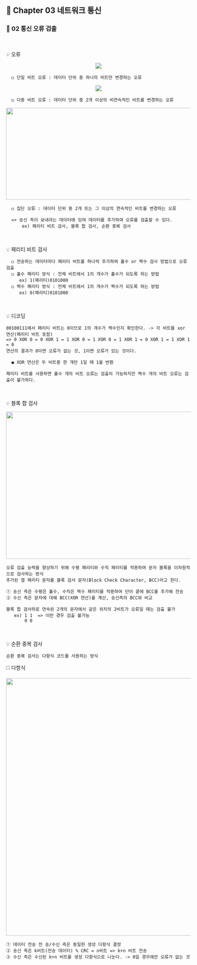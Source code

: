 ## 📕 Chapter 03 네트워크 통신
### 📙 02 통신 오류 검출
</br>

💡 오류
    <p align="center"><img src="https://user-images.githubusercontent.com/45066381/136912894-208aec31-fcd9-45b7-b341-d174facc7317.png"/></p>
      
      ◻️ 단일 비트 오류 : 데이터 단위 중 하나의 비트만 변경하는 오류
    
<p align="center"><img src="https://user-images.githubusercontent.com/45066381/136912896-ebee61e3-767f-4319-8e74-2c9c2f370fcf.png"/></p>
   
      ◻️ 다중 비트 오류 : 데이터 단위 중 2개 이상의 비연속적인 비트를 변경하는 오류
    
<p align="center"><img src="https://user-images.githubusercontent.com/45066381/136912901-fdb4f5b1-faf5-4928-a9bc-ce7ef717c754.png" width="650" height="250"/></p>
    
      ◻️ 집단 오류 : 데이터 단위 중 2개 또는 그 이상의 연속적인 비트를 변경하는 오류
    
      => 송신 측이 보내려는 데이터에 잉여 데이터를 추가하여 오류를 검출할 수 있다.
          ex) 패리티 비트 검사, 블록 합 검사, 순환 중복 검사
</br>

💡 패리티 비트 검사
    
      ◻️ 전송하는 데이터마다 패리티 비트를 하나씩 추가하여 홀수 or 짝수 검사 방법으로 오류 검출
      ◻️ 홀수 패리티 방식 : 전체 비트에서 1의 개수가 홀수가 되도록 하는 방법
         ex) 1(패리티)0101000
      ◻️ 짝수 패리티 방식 : 전체 비트에서 1의 개수가 짝수가 되도록 하는 방법
         ex) 0(패리티)0101000
</br>

💡 디코딩
    
    00100111에서 패리티 비트는 0이므로 1의 개수가 짝수인지 확인한다. -> 각 비트를 xor 연산(패리티 비트 포함)
    => 0 XOR 0 = 0 XOR 1 = 1 XOR 0 = 1 XOR 0 = 1 XOR 1 = 0 XOR 1 = 1 XOR 1 = 0
    연산의 결과가 0이면 오류가 없는 것, 1이면 오류가 있는 것이다.  
      
      ◼️ XOR 연산은 두 비트중 한 개만 1일 때 1을 반환
      
    패리티 비트를 사용하면 홀수 개의 비트 오류는 검출이 가능하지만 짝수 개의 비트 오류는 검출이 불가하다.
</br>

💡 블록 합 검사
<p align="center"><img src="https://user-images.githubusercontent.com/45066381/136917965-928c6b72-8876-49f7-9e03-03ff0639d02c.png" width="800" height="400"/></p>
    
    오류 검출 능력을 향상하기 위해 수평 패리티와 수직 패리티를 적용하여 문자 블록을 이차원적으로 검사하는 방식
    추가된 열 패리티 문자를 블록 검사 문자(Block Check Character, BCC)라고 한다.
    
    ① 송신 측은 수평은 홀수, 수직은 짝수 패리티를 적용하여 단어 끝에 BCC를 추가해 전송
    ② 수신 측은 문자에 대해 BCC(XOR 연산)를 계산, 송신측의 BCC와 비교
    
    블록 합 검사하로 연속된 2개의 문자에서 같은 위치의 2비트가 오류일 때는 검출 불가
       ex) 1 1  => 이런 경우 검출 불가능
           0 0
</br>

💡 순환 중복 검사

    순환 중복 검사는 다항식 코드를 사용하는 방식

   ◻️ 다항식 
<p align="center"><img src="https://user-images.githubusercontent.com/45066381/136919062-a62b5d42-385c-4c6f-aa05-e272e6d9c7f0.png" width="800" height="700"/></p>   
    
    ① 데이터 전송 전 송/수신 측은 동일한 생성 다항식 결정
    ② 송신 측은 k비트(전송 데이터) % CRC = n비트 => k+n 비트 전송
    ③ 수신 측은 수신된 k+n 비트를 생성 다항식으로 나눈다. -> 0일 경우에만 오류가 없는 것
